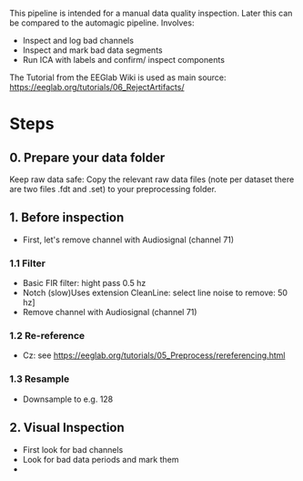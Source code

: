 This pipeline is intended for a manual data quality inspection. Later this can be compared to the automagic pipeline. Involves:

- Inspect and log bad channels
- Inspect and mark bad data segments
- Run ICA with labels and confirm/ inspect components 

The Tutorial from the EEGlab Wiki is used as main source: 
https://eeglab.org/tutorials/06_RejectArtifacts/



# Steps
## 0. Prepare your data folder
Keep raw data safe:
Copy the relevant raw data files (note per dataset there are two files .fdt and .set)  to your preprocessing folder.

## 1. Before inspection 

- First, let's remove channel with Audiosignal (channel 71)

### 1.1 Filter
- Basic FIR filter: hight pass 0.5 hz 
- Notch (slow)Uses extension CleanLine: select line noise to remove: 50 hz]
- Remove channel with Audiosignal (channel 71)

### 1.2 Re-reference 
- Cz: see  https://eeglab.org/tutorials/05_Preprocess/rereferencing.html 

### 1.3 Resample
- Downsample to e.g. 128  

## 2. Visual Inspection 
- First look for bad channels
- Look for bad data periods and mark them 
-
